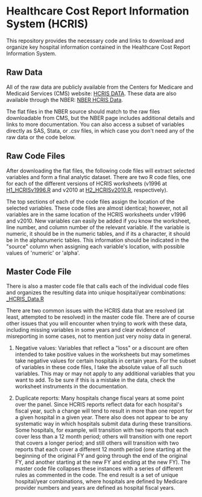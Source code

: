# Healthcare Cost Report Information System (HCRIS)
This repository provides the necessary code and links to download and organize key hospital information contained in the Healthcare Cost Report Information System.

## Raw Data
All of the raw data are publicly available from the Centers for Medicare and Medicaid Services (CMS) website: [HCRIS DATA](https://www.cms.gov/Research-Statistics-Data-and-Systems/Downloadable-Public-Use-Files/Cost-Reports/Cost-Reports-by-Fiscal-Year.html). These data are also available through the NBER: [NBER HCRIS Data](https://www.nber.org/data/hcris.html). 

The flat files in the NBER source should match to the raw files downloadable from CMS, but the NBER page includes additional details and links to more documentation. You can also access a subset of variables directly as SAS, Stata, or .csv files, in which case you don't need any of the raw data or the code below.

## Raw Code Files
After downloading the flat files, the following code files will extract selected variables and form a final analytic dataset. There are two R code files, one for each of the different versions of HCRIS worksheets (v1996 at [H1_HCRISv1996.R](https://github.com/imccart/HCRIS/blob/master/data-code/H1_HCRISv1996.R) and v2010 at [H2_HCRISv2010.R](https://github.com/imccart/HCRIS/blob/master/data-code/H2_HCRISv2010.R), respectively). 

The top sections of each of the code files assign the location of the selected variables. These code files are almost identical; however, not all variables are in the same location of the HCRIS worksheets under v1996 and v2010. New variables can easily be added if you know the worksheet, line number, and column number of the relevant variable. If the variable is numeric, it should be in the numeric tables, and if its a character, it should be in the alphanumeric tables. This information should be indicated in the "source" column when assigning each variable's location, with possible values of 'numeric' or 'alpha'. 


## Master Code File
There is also a master code file that calls each of the individual code files and organizes the resulting data into unique hospital/year combinations: [_HCRIS_Data.R](https://github.com/imccart/HCRIS/blob/master/data-code/HCRIS_Data.R)

There are two common issues with the HCRIS data that are resolved (at least, attempted to be resolved) in the master code file. There are of course other issues that you will encounter when trying to work with these data, including missing variables in some years and clear evidence of misreporting in some cases, not to mention just very noisy data in general.

1. Negative values: Variables that reflect a "loss" or a discount are often intended to take positive values in the worksheets but may sometimes take negative values for certain hospitals in certain years. For the subset of variables in these code files, I take the absolute value of all such variables. This may or may not apply to any additional variables that you want to add. To be sure if this is a mistake in the data, check the worksheet instruments in the documentation. 

2. Duplicate reports: Many hospitals change fiscal years at some point over the panel. Since HCRIS reports reflect data for each hospital's fiscal year, such a change will tend to result in more than one report for a given hospital in a given year. There also does not appear to be any systematic way in which hospitals submit data during these transitions. Some hospitals, for example, will transition with two reports that each cover less than a 12 month period; others will transition with one report that covers a longer period; and still others will transition with two reports that each cover a different 12 month period (one starting at the beginning of the original FY and going through the end of the original FY, and another starting at the new FY and ending at the new FY). The master code file collapses these instances with a series of different rules as commented in the code. The end result is a set of unique hospital/year combinations, where hospitals are defined by Medicare provider numbers and years are defined as hospital fiscal years.

